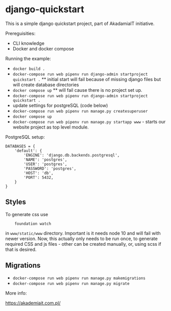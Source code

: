 # django-quickstart

This is a simple django quickstart project, part of AkadamiaIT initiative.

Prereguisities:
* CLI knowledge
* Docker and docker compose

Running the example:
* `docker build .`
* `docker-compose run web pipenv run django-admin startproject quickstart .`
** initial start will fail because of missing django files but will create database directories
* `docker compose up`
** will fail cause there is no project set up.
* `docker-compose run web pipenv run django-admin startproject quickstart .`
* update settings for postgreSQL (code below)
* `docker-compose run web pipenv run manage.py createsuperuser`
* `docker compose up`
* `docker-compose run web pipenv run manage.py startapp www` - starts our website project as top level module.
  
PostgreSQL setup:
```code python
DATABASES = {
    'default': {
        'ENGINE': 'django.db.backends.postgresql',
        'NAME': 'postgres',
        'USER': 'postgres',
        'PASSWORD': 'postgres',
        'HOST': 'db',
        'PORT': 5432,
    }
}

```

## Styles
To generate css use 
```code shell
    foundation watch
```
in `www/static/www` directory. Important is it needs node 10 and will fail with newer version.
Now, this actually only needs to be run once, to generate required CSS and js files - other can be created manually, or, using scss if that is desired.

## Migrations
* `docker-compose run web pipenv run manage.py makemigrations`
* `docker-compose run web pipenv run manage.py migrate`
 
More info:

https://akademiait.com.pl/